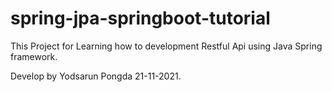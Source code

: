 # spring-jpa-springboot-tutorial
This Project for Learning how to development Restful Api using Java Spring framework.


Develop by Yodsarun Pongda 21-11-2021.

